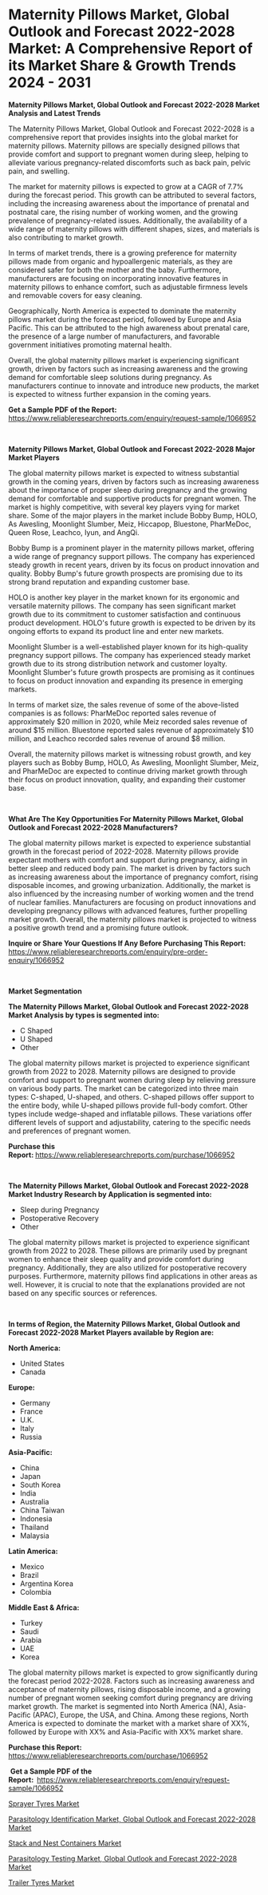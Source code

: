 <p><h1>Maternity Pillows Market, Global Outlook and Forecast 2022-2028 Market: A Comprehensive Report of its Market Share & Growth Trends 2024 - 2031</h1></p><p><strong>Maternity Pillows Market, Global Outlook and Forecast 2022-2028 Market Analysis and Latest Trends</strong></p>
<p><p>The Maternity Pillows Market, Global Outlook and Forecast 2022-2028 is a comprehensive report that provides insights into the global market for maternity pillows. Maternity pillows are specially designed pillows that provide comfort and support to pregnant women during sleep, helping to alleviate various pregnancy-related discomforts such as back pain, pelvic pain, and swelling.</p><p>The market for maternity pillows is expected to grow at a CAGR of 7.7% during the forecast period. This growth can be attributed to several factors, including the increasing awareness about the importance of prenatal and postnatal care, the rising number of working women, and the growing prevalence of pregnancy-related issues. Additionally, the availability of a wide range of maternity pillows with different shapes, sizes, and materials is also contributing to market growth.</p><p>In terms of market trends, there is a growing preference for maternity pillows made from organic and hypoallergenic materials, as they are considered safer for both the mother and the baby. Furthermore, manufacturers are focusing on incorporating innovative features in maternity pillows to enhance comfort, such as adjustable firmness levels and removable covers for easy cleaning.</p><p>Geographically, North America is expected to dominate the maternity pillows market during the forecast period, followed by Europe and Asia Pacific. This can be attributed to the high awareness about prenatal care, the presence of a large number of manufacturers, and favorable government initiatives promoting maternal health.</p><p>Overall, the global maternity pillows market is experiencing significant growth, driven by factors such as increasing awareness and the growing demand for comfortable sleep solutions during pregnancy. As manufacturers continue to innovate and introduce new products, the market is expected to witness further expansion in the coming years.</p></p>
<p><strong>Get a Sample PDF of the Report:&nbsp;</strong> <a href="https://www.reliableresearchreports.com/enquiry/request-sample/1066952">https://www.reliableresearchreports.com/enquiry/request-sample/1066952</a></p>
<p>&nbsp;</p>
<p><strong>Maternity Pillows Market, Global Outlook and Forecast 2022-2028 Major Market Players</strong></p>
<p><p>The global maternity pillows market is expected to witness substantial growth in the coming years, driven by factors such as increasing awareness about the importance of proper sleep during pregnancy and the growing demand for comfortable and supportive products for pregnant women. The market is highly competitive, with several key players vying for market share. Some of the major players in the market include Bobby Bump, HOLO, As Awesling, Moonlight Slumber, Meiz, Hiccapop, Bluestone, PharMeDoc, Queen Rose, Leachco, Iyun, and AngQi.</p><p>Bobby Bump is a prominent player in the maternity pillows market, offering a wide range of pregnancy support pillows. The company has experienced steady growth in recent years, driven by its focus on product innovation and quality. Bobby Bump's future growth prospects are promising due to its strong brand reputation and expanding customer base.</p><p>HOLO is another key player in the market known for its ergonomic and versatile maternity pillows. The company has seen significant market growth due to its commitment to customer satisfaction and continuous product development. HOLO's future growth is expected to be driven by its ongoing efforts to expand its product line and enter new markets.</p><p>Moonlight Slumber is a well-established player known for its high-quality pregnancy support pillows. The company has experienced steady market growth due to its strong distribution network and customer loyalty. Moonlight Slumber's future growth prospects are promising as it continues to focus on product innovation and expanding its presence in emerging markets.</p><p>In terms of market size, the sales revenue of some of the above-listed companies is as follows: PharMeDoc reported sales revenue of approximately $20 million in 2020, while Meiz recorded sales revenue of around $15 million. Bluestone reported sales revenue of approximately $10 million, and Leachco recorded sales revenue of around $8 million.</p><p>Overall, the maternity pillows market is witnessing robust growth, and key players such as Bobby Bump, HOLO, As Awesling, Moonlight Slumber, Meiz, and PharMeDoc are expected to continue driving market growth through their focus on product innovation, quality, and expanding their customer base.</p></p>
<p>&nbsp;</p>
<p><strong>What Are The Key Opportunities For Maternity Pillows Market, Global Outlook and Forecast 2022-2028 Manufacturers?</strong></p>
<p><p>The global maternity pillows market is expected to experience substantial growth in the forecast period of 2022-2028. Maternity pillows provide expectant mothers with comfort and support during pregnancy, aiding in better sleep and reduced body pain. The market is driven by factors such as increasing awareness about the importance of pregnancy comfort, rising disposable incomes, and growing urbanization. Additionally, the market is also influenced by the increasing number of working women and the trend of nuclear families. Manufacturers are focusing on product innovations and developing pregnancy pillows with advanced features, further propelling market growth. Overall, the maternity pillows market is projected to witness a positive growth trend and a promising future outlook.</p></p>
<p><strong>Inquire or Share Your Questions If Any Before Purchasing This Report:</strong> <a href="https://www.reliableresearchreports.com/enquiry/pre-order-enquiry/1066952">https://www.reliableresearchreports.com/enquiry/pre-order-enquiry/1066952</a></p>
<p>&nbsp;</p>
<p><strong>Market Segmentation</strong></p>
<p><strong>The Maternity Pillows Market, Global Outlook and Forecast 2022-2028 Market Analysis by types is segmented into:</strong></p>
<p><ul><li>C Shaped</li><li>U Shaped</li><li>Other</li></ul></p>
<p><p>The global maternity pillows market is projected to experience significant growth from 2022 to 2028. Maternity pillows are designed to provide comfort and support to pregnant women during sleep by relieving pressure on various body parts. The market can be categorized into three main types: C-shaped, U-shaped, and others. C-shaped pillows offer support to the entire body, while U-shaped pillows provide full-body comfort. Other types include wedge-shaped and inflatable pillows. These variations offer different levels of support and adjustability, catering to the specific needs and preferences of pregnant women.</p></p>
<p><strong>Purchase this Report:&nbsp;</strong><a href="https://www.reliableresearchreports.com/purchase/1066952">https://www.reliableresearchreports.com/purchase/1066952</a></p>
<p>&nbsp;</p>
<p><strong>The Maternity Pillows Market, Global Outlook and Forecast 2022-2028 Market Industry Research by Application is segmented into:</strong></p>
<p><ul><li>Sleep during Pregnancy</li><li>Postoperative Recovery</li><li>Other</li></ul></p>
<p><p>The global maternity pillows market is projected to experience significant growth from 2022 to 2028. These pillows are primarily used by pregnant women to enhance their sleep quality and provide comfort during pregnancy. Additionally, they are also utilized for postoperative recovery purposes. Furthermore, maternity pillows find applications in other areas as well. However, it is crucial to note that the explanations provided are not based on any specific sources or references.</p></p>
<p>&nbsp;</p>
<p><strong>In terms of Region, the Maternity Pillows Market, Global Outlook and Forecast 2022-2028 Market Players available by Region are:</strong></p>
<p>
    <p> <strong> North America: </strong>
        <ul>
            <li>United States</li>
            <li>Canada</li>
        </ul>
        </p> 
    <p> <strong> Europe: </strong>
        <ul>
            <li>Germany</li>
            <li>France</li>
            <li>U.K.</li>
            <li>Italy</li>
            <li>Russia</li>
        </ul>
        </p> 
    <p> <strong> Asia-Pacific: </strong>
        <ul>
            <li>China</li>
            <li>Japan</li>
            <li>South Korea</li>
            <li>India</li>
            <li>Australia</li>
            <li>China Taiwan</li>
            <li>Indonesia</li>
            <li>Thailand</li>
            <li>Malaysia</li>
        </ul>
        </p> 
    <p> <strong> Latin America: </strong>
        <ul>
            <li>Mexico</li>
            <li>Brazil</li>
            <li>Argentina Korea</li>
            <li>Colombia</li>
        </ul>
        </p> 
    <p> <strong> Middle East & Africa: </strong>
        <ul>
            <li>Turkey</li>
            <li>Saudi</li>
            <li>Arabia</li>
            <li>UAE</li>
            <li>Korea</li>
        </ul>
    </p>
    </p>
<p><p>The global maternity pillows market is expected to grow significantly during the forecast period 2022-2028. Factors such as increasing awareness and acceptance of maternity pillows, rising disposable income, and a growing number of pregnant women seeking comfort during pregnancy are driving market growth. The market is segmented into North America (NA), Asia-Pacific (APAC), Europe, the USA, and China. Among these regions, North America is expected to dominate the market with a market share of XX%, followed by Europe with XX% and Asia-Pacific with XX% market share.</p></p>
<p><strong>Purchase this Report: </strong><a href="https://www.reliableresearchreports.com/purchase/1066952">https://www.reliableresearchreports.com/purchase/1066952</a></p>
<p>&nbsp;<strong>Get a Sample PDF of the Report:&nbsp;&nbsp;</strong><a href="https://www.reliableresearchreports.com/enquiry/request-sample/1066952">https://www.reliableresearchreports.com/enquiry/request-sample/1066952</a></p>
<p><strong></strong></p>
<p><p><a href="https://medium.com/@scottford2001/sprayer-tyres-market-trends-forecast-and-competitive-analysis-to-2031-53b1af959409">Sprayer Tyres Market</a></p><p><a href="https://github.com/ruddyyedelwadw/Market-Research-Report-List-1/blob/main/parasitology-identification-market-global-outlook-and-forecast-2022-2028-market.md">Parasitology Identification Market, Global Outlook and Forecast 2022-2028 Market</a></p><p><a href="https://medium.com/@scottford2001/stack-and-nest-containers-market-trends-forecast-and-competitive-analysis-to-2031-ed3b853f141c">Stack and Nest Containers Market</a></p><p><a href="https://github.com/mancsybtousav/Market-Research-Report-List-1/blob/main/parasitology-testing-market-global-outlook-and-forecast-2022-2028-market.md">Parasitology Testing Market, Global Outlook and Forecast 2022-2028 Market</a></p><p><a href="https://medium.com/@scottford2001/trailer-tyres-market-trends-and-market-analysis-forecasted-for-period-2024-2031-68cbbcc28168">Trailer Tyres Market</a></p></p>